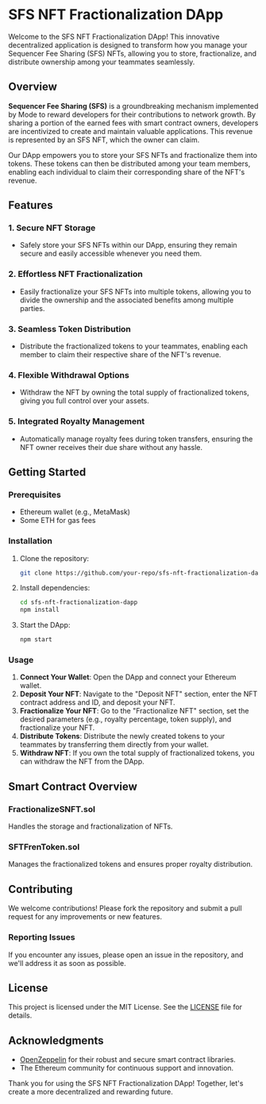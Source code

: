 # SFS NFT Fractionalization DApp

Welcome to the SFS NFT Fractionalization DApp! This innovative decentralized application is designed to transform how you manage your Sequencer Fee Sharing (SFS) NFTs, allowing you to store, fractionalize, and distribute ownership among your teammates seamlessly.

## Overview

**Sequencer Fee Sharing (SFS)** is a groundbreaking mechanism implemented by Mode to reward developers for their contributions to network growth. By sharing a portion of the earned fees with smart contract owners, developers are incentivized to create and maintain valuable applications. This revenue is represented by an SFS NFT, which the owner can claim.

Our DApp empowers you to store your SFS NFTs and fractionalize them into tokens. These tokens can then be distributed among your team members, enabling each individual to claim their corresponding share of the NFT's revenue.

## Features

### 1. **Secure NFT Storage**
   - Safely store your SFS NFTs within our DApp, ensuring they remain secure and easily accessible whenever you need them.

### 2. **Effortless NFT Fractionalization**
   - Easily fractionalize your SFS NFTs into multiple tokens, allowing you to divide the ownership and the associated benefits among multiple parties.

### 3. **Seamless Token Distribution**
   - Distribute the fractionalized tokens to your teammates, enabling each member to claim their respective share of the NFT's revenue.

### 4. **Flexible Withdrawal Options**
   - Withdraw the NFT by owning the total supply of fractionalized tokens, giving you full control over your assets.

### 5. **Integrated Royalty Management**
   - Automatically manage royalty fees during token transfers, ensuring the NFT owner receives their due share without any hassle.

## Getting Started

### Prerequisites
- Ethereum wallet (e.g., MetaMask)
- Some ETH for gas fees

### Installation
1. Clone the repository:
   ```bash
   git clone https://github.com/your-repo/sfs-nft-fractionalization-dapp.git
   ```
2. Install dependencies:
   ```bash
   cd sfs-nft-fractionalization-dapp
   npm install
   ```
3. Start the DApp:
   ```bash
   npm start
   ```

### Usage
1. **Connect Your Wallet**: Open the DApp and connect your Ethereum wallet.
2. **Deposit Your NFT**: Navigate to the "Deposit NFT" section, enter the NFT contract address and ID, and deposit your NFT.
3. **Fractionalize Your NFT**: Go to the "Fractionalize NFT" section, set the desired parameters (e.g., royalty percentage, token supply), and fractionalize your NFT.
4. **Distribute Tokens**: Distribute the newly created tokens to your teammates by transferring them directly from your wallet.
5. **Withdraw NFT**: If you own the total supply of fractionalized tokens, you can withdraw the NFT from the DApp.

## Smart Contract Overview

### FractionalizeSNFT.sol
Handles the storage and fractionalization of NFTs.

### SFTFrenToken.sol
Manages the fractionalized tokens and ensures proper royalty distribution.

## Contributing
We welcome contributions! Please fork the repository and submit a pull request for any improvements or new features.

### Reporting Issues
If you encounter any issues, please open an issue in the repository, and we'll address it as soon as possible.

## License
This project is licensed under the MIT License. See the [LICENSE](LICENSE) file for details.

## Acknowledgments
- [OpenZeppelin](https://openzeppelin.com/) for their robust and secure smart contract libraries.
- The Ethereum community for continuous support and innovation.

Thank you for using the SFS NFT Fractionalization DApp! Together, let's create a more decentralized and rewarding future.